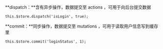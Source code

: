 **dispatch：**含有异步操作，数据提交至 actions ，可用于向后台提交数据
```
this.$store.dispatch('isLogin', true);
```
**commit：**同步操作，数据提交至 mutations ，可用于读取用户信息写到缓存里
```
this.$store.commit('loginStatus', 1);
```